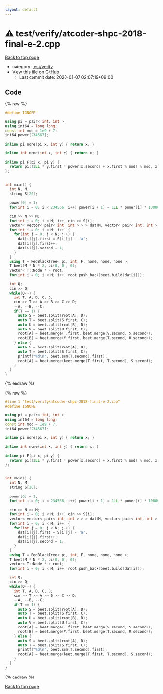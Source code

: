 ```yaml
---
layout: default
---
```


<!-- mathjax config similar to math.stackexchange -->
<script type="text/javascript" async
  src="https://cdnjs.cloudflare.com/ajax/libs/mathjax/2.7.5/MathJax.js?config=TeX-MML-AM_CHTML">
</script>
<script type="text/x-mathjax-config">
  MathJax.Hub.Config({
    TeX: { equationNumbers: { autoNumber: "AMS" }},
    tex2jax: {
      inlineMath: [ ['$','$'] ],
      processEscapes: true
    },
    "HTML-CSS": { matchFontHeight: false },
    displayAlign: "left",
    displayIndent: "2em"
  });
</script>

<script type="text/javascript" src="https://cdnjs.cloudflare.com/ajax/libs/jquery/3.4.1/jquery.min.js"></script>
<script src="https://cdn.jsdelivr.net/npm/jquery-balloon-js@1.1.2/jquery.balloon.min.js" integrity="sha256-ZEYs9VrgAeNuPvs15E39OsyOJaIkXEEt10fzxJ20+2I=" crossorigin="anonymous"></script>
<script type="text/javascript" src="../../../assets/js/copy-button.js"></script>
<link rel="stylesheet" href="../../../assets/css/copy-button.css" />


# :warning: test/verify/atcoder-shpc-2018-final-e-2.cpp

<a href="../../../index.html">Back to top page</a>

* category: <a href="../../../index.html#5a4423c79a88aeb6104a40a645f9430c">test/verify</a>
* <a href="{{ site.github.repository_url }}/blob/master/test/verify/atcoder-shpc-2018-final-e-2.cpp">View this file on GitHub</a>
    - Last commit date: 2020-01-07 02:07:19+09:00




## Code

<a id="unbundled"></a>
{% raw %}
```cpp
#define IGNORE

using pi = pair< int, int >;
using int64 = long long;
const int mod = 1e9 + 7;
int64 power[234567];
 
inline pi none(pi x, int y) { return x; }
 
inline int none(int x, int y) { return x; }
 
inline pi F(pi x, pi y) {
  return pi((1LL * y.first * power[x.second] + x.first % mod) % mod, x.second + y.second);
};
 
 
int main() {
  int N, M;
  string S[20];
 
  power[0] = 1;
  for(int i = 0; i < 234566; i++) power[i + 1] = 1LL * power[i] * 1000000 % mod;
 
  cin >> N >> M;
  for(int i = 0; i < M; i++) cin >> S[i];
  vector< vector< pair< int, int > > > dat(M, vector< pair< int, int > >(N));
  for(int i = 0; i < M; i++) {
    for(int j = 0; j < N; j++) {
      dat[i][j].first = S[i][j] - 'a';
      dat[i][j].first++;
      dat[i][j].second = 1;
    }
  }
  using T = RedBlackTree< pi, int, F, none, none, none >;
  T beet(M * N * 2, pi(0, 0), 0);
  vector< T::Node * > root;
  for(int i = 0; i < M; i++) root.push_back(beet.build(dat[i]));
 
  int Q;
  cin >> Q;
  while(Q--) {
    int T, A, B, C, D;
    cin >> T >> A >> B >> C >> D;
    --A, --B, --C;
    if(T == 1) {
      auto S = beet.split(root[A], D);
      auto T = beet.split(S.first, C);
      auto U = beet.split(root[B], D);
      auto V = beet.split(U.first, C);
      root[A] = beet.merge(T.first, beet.merge(V.second, S.second));
      root[B] = beet.merge(V.first, beet.merge(T.second, U.second));
    } else {
      auto S = beet.split(root[A], D);
      auto T = beet.split(S.first, C);
      printf("%d\n", beet.sum(T.second).first);
      root[A] = beet.merge(beet.merge(T.first, T.second), S.second);
    }
  }
}

```
{% endraw %}

<a id="bundled"></a>
{% raw %}
```cpp
#line 1 "test/verify/atcoder-shpc-2018-final-e-2.cpp"
#define IGNORE

using pi = pair< int, int >;
using int64 = long long;
const int mod = 1e9 + 7;
int64 power[234567];
 
inline pi none(pi x, int y) { return x; }
 
inline int none(int x, int y) { return x; }
 
inline pi F(pi x, pi y) {
  return pi((1LL * y.first * power[x.second] + x.first % mod) % mod, x.second + y.second);
};
 
 
int main() {
  int N, M;
  string S[20];
 
  power[0] = 1;
  for(int i = 0; i < 234566; i++) power[i + 1] = 1LL * power[i] * 1000000 % mod;
 
  cin >> N >> M;
  for(int i = 0; i < M; i++) cin >> S[i];
  vector< vector< pair< int, int > > > dat(M, vector< pair< int, int > >(N));
  for(int i = 0; i < M; i++) {
    for(int j = 0; j < N; j++) {
      dat[i][j].first = S[i][j] - 'a';
      dat[i][j].first++;
      dat[i][j].second = 1;
    }
  }
  using T = RedBlackTree< pi, int, F, none, none, none >;
  T beet(M * N * 2, pi(0, 0), 0);
  vector< T::Node * > root;
  for(int i = 0; i < M; i++) root.push_back(beet.build(dat[i]));
 
  int Q;
  cin >> Q;
  while(Q--) {
    int T, A, B, C, D;
    cin >> T >> A >> B >> C >> D;
    --A, --B, --C;
    if(T == 1) {
      auto S = beet.split(root[A], D);
      auto T = beet.split(S.first, C);
      auto U = beet.split(root[B], D);
      auto V = beet.split(U.first, C);
      root[A] = beet.merge(T.first, beet.merge(V.second, S.second));
      root[B] = beet.merge(V.first, beet.merge(T.second, U.second));
    } else {
      auto S = beet.split(root[A], D);
      auto T = beet.split(S.first, C);
      printf("%d\n", beet.sum(T.second).first);
      root[A] = beet.merge(beet.merge(T.first, T.second), S.second);
    }
  }
}

```
{% endraw %}

<a href="../../../index.html">Back to top page</a>

